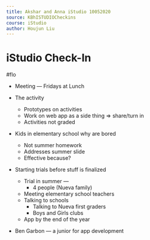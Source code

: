 ```yaml
---
title: Akshar and Anna iStudio 10052020
source: KBhISTUDIOCheckins
course: iStudio
author: Houjun Liu
---
```


# iStudio Check-In

#flo

* Meeting — Fridays at Lunch
* The activity
	* Prototypes on activities
	* Work on web app as a side thing => share/turn in
	* Activities not graded
* Kids in elementary school why are bored
	* Not summer homework
	* Addresses summer slide
	* Effective because?
* Starting trials before stuff is finalized
	* Trial in summer — 
		* 4 people (Nueva family)
	* Meeting elementary school teachers
	* Talking to schools
		* Talking to Nueva first graders
		* Boys and Girls clubs
	* App by the end of the year 
	
* Ben Garbon — a junior for app development
